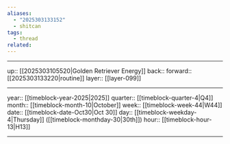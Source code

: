 ```yaml
---
aliases:
  - "2025303133152"
  - shitcan
tags:
  - thread
related:
---
```




***

up:: [[2025303105520|Golden Retriever Energy]]
back:: 
forward:: [[2025303133220|routine]]
layer:: [[layer-099]]

***

year:: [[timeblock-year-2025|2025]]
quarter:: [[timeblock-quarter-4|Q4]]
month:: [[timeblock-month-10|October]]
week:: [[timeblock-week-44|W44]]
date:: [[timeblock-date-Oct30|Oct 30]]
day:: [[timeblock-weekday-4|Thursday]] ([[timeblock-monthday-30|30th]])
hour:: [[timeblock-hour-13|H13]]

***
